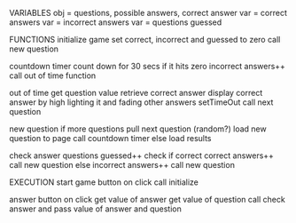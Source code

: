 VARIABLES
obj = questions, possible answers, correct answer
var = correct answers
var = incorrect answers
var = questions guessed


FUNCTIONS
initialize game
  set correct, incorrect and guessed to zero
  call new question

countdown timer
  count down for 30 secs
  if it hits zero
    incorrect answers++
    call out of time function

out of time
  get question value
  retrieve correct answer
  display correct answer by high lighting it and fading other answers
  setTimeOut
    call next question

new question
  if more questions
    pull next question (random?)
    load new question to page
    call countdown timer
  else
    load results

check answer
  questions guessed++
  check if correct
      correct answers++
      call new question
    else
      incorrect answers++
      call new question


EXECUTION
start game button on click
  call initialize

answer button on click
  get value of answer
  get value of question
  call check answer and pass value of answer and question
